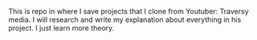 This is repo in where I save projects that I clone from Youtuber: Traversy media. I will research and write my explanation about everything in his project. I just learn more theory.
